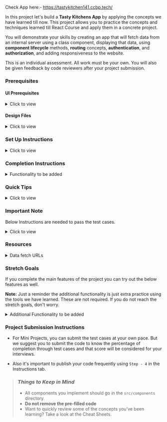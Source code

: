 Check App here:- https://tastykitchen141.ccbp.tech/

In this project let's build a **Tasty Kitchens App** by applying the concepts we have learned till now. This project allows you to practice the concepts and techniques learned till React Course and apply them in a concrete project.

You will demonstrate your skills by creating an app that will fetch data from an internal server using a class component, displaying that data, using **component lifecycle** methods, **routing** concepts, **authentication**, and **authorization**, and adding responsiveness to the website.

This is an individual assessment. All work must be your own. You will also be given feedback by code reviewers after your project submission.

### Prerequisites

#### UI Prerequisites

<details>
<summary>Click to view</summary>

- What is Figma?
  - Figma is a vector graphics editor and prototyping tool which is primarily web-based. You can check more info on the <a href="https://www.figma.com/" target="_blank">Website</a>.
- Create a Free account in Figma
  - Kindly follow the instructions as shown in <a href="https://www.youtube.com/watch?v=hrHL2VLMl7g&t=37s" target="_blank">this</a> video to create a Free Figma account.
- How to Check CSS in Figma?
  - Kindly follow the instructions as shown in <a href="https://www.youtube.com/watch?v=B242nuM3y2s" target="_blank">this</a> video to check CSS in the Figma screen.
- Export Images in Figma screen
  - Kindly follow the instructions as shown in <a href="https://www.youtube.com/watch?v=NpzL1MONwaw" target="_blank">this</a> video to export images from the Figma screen.
  - Check <a href="https://help.trydesignlab.com/hc/en-us/articles/360011010634-How-do-I-export-images-and-PDFs-from-Sketch-or-Figma-in-my-short-course-" target="_blank">this</a> reference docs to export images in Figma screen.

</details>

#### Design Files

<details>
<summary>Click to view</summary>

- You can check the **Design Files** for different devices <a href="https://www.figma.com/file/5DK9nvTWZ4W0ytHtDrDe56/Tasty_Kitchens" target="_blank">here</a>.

</details>

### Set Up Instructions

<details>
<summary>Click to view</summary>

- Download dependencies by running `npm install`
- Start up the app using `npm start`
</details>

### Completion Instructions

<details>
<summary>Functionality to be added</summary>

The app must have the following functionalities

- Login Route
  - Users should be able to login to their account by entering a valid username and password.
- Users should be able to navigate to Home, Cart routes using links in Navbar.
- When the data is being fetched then the Loading view should be displayed to the user.
- Users should be able to view the website responsively in mobile view, tablet view as well.
- Home Route
  - Navbar should contain the application title with logo, Home, Cart, and Logout button.
  - Users should be able to navigate to Home route when clicking on **TASTY KITCHENS** logo.
  - Users should be able to see carousel images with its offer details.
  - Users should be able to see Popular Restaurants.
  - Users should be able to see the sort by icon as shown in the Figma.
  - The default value for the Sort By filter should be `Lowest` (You can use the `sortByOptions` object from the path `src/App.js`).
  - Users should be able to select the sort by icon and able to see the Popular Restaurants based on the Highest and Lowest Ratings.
  - Users should be able to sort the list of Restaurants based on their ratings.
    - When user clicked the Lowest the Restaurants list should be displayed in Lowest ratings to Highest ratings.
    - When user clicked the Highest the Restaurants list should be displayed in Highest ratings to Lowest ratings.
  - Users can browse popular Restaurants using pagination buttons.
  - Users should be able to see the footer as shown in Figma.
  - Users should be able to see Home with highlighted text in Navbar.
- Specific Restaurant details Route
  - When users click a restaurant in a particular list, it should open a new page with respective restaurant details.
  - Users should be able to see food items list as shown in the figma screens.
- Cart Route
  - Users should be able to select the Cart link in the navbar and be able to view their selected Food items, each food item quantity, and price of each food item in a separate page.
  - Users should be able to increase or decrease their each food item quantity and price should increase or decrease appropriately.
  - Users should be able to see their order total as shown in figma.
  - Users should be able to see the footer as shown in figma.
  - Users should be able to see Cart with highlighted text in Navbar.
  - Users should be able to see Cart Items even after the app is refreshed, store the data in **<u>Local Storage</u>**.
- Logout Button
  - Users should be able to logout from accounts page.
- When the data is being fetched then the Loading view should be displayed to the user in all Routes.
- Users should be able to view the website responsively in mobile view, tablet view as well.
- When the users enter invalid route in the URL then the Page not found Route should be displayed.

</details>

### Quick Tips

<details>
<summary>Click to view</summary>

- You can use React-slick third party library to implement offers carousel
  - React Slick <a href="https://react-slick.neostack.com/docs/get-started" target="_blank">Documentation</a>
  - React Slick implementation <a href="https://codesandbox.io/s/react-slick-implementation-fj18g?file=/src/ReactSlick.js" target="_blank">CodeSandbox</a>

</details>

### Important Note

Below Instructions are needed to pass the test cases.

<details>
<summary>Click to view</summary>

- **Note:**
  - For Mini Projects, you have to use normal HTML elements to style the React Components. Usage of `styled-components` (CSS in JS) to style React components are not supported in Mini Projects. Test cases won't be passed, if you use styled components.
  - Refer to the below Example for the usage of `testid` in the HTML elements.
    - Example: `<div testid="restaurant-item" className="restaurant-item"/>`.
- Routes:
  - The Login Route should contain the pathname as `/login`.
  - The Home Route should contain the pathname as `/`.
  - The Restaurant Details Route should contain the pathname as `/restaurant/:id`.
    - **Note:** use the particular restaurant id in place of id.
  - The Cart Route should contain the pathname as `/cart`.
- Login Component:
  - The Tasty Kitchen image should consist of alt text as `website logo`.
  - The Landing image should consist of alt text as `website login`.
  - The Cookies should be set by using the key name `jwt_token`.
- Home:

  - The Tasty Kitchen image in Navbar should consist of alt text as `website logo`.
  - The Restaurants offer Loader component should contain the test id with value as `restaurants-offers-loader`.
  - The Restaurants list Loader component should contain the test id with value as `restaurants-list-loader`.
  - The Restaurants Offer images should contain alt text as `offer`.
  - The Restaurant list items should contain the test id with value as `restaurant-item`.
  - The Restaurant image in the particular Restaurant item should contain alt text as `restaurant`.
  - The Left Pagination button should contain the test id with value as `pagination-left-button`.
  - The Right Pagination button should contain the test id with value as `pagination-right-button`.
  - The active page number in the pagination container should contain the test id attribute value as `active-page-number`.

    - Example: `<span testid="active-page-number">1</span> of 4.`

- Footer:
  - Your code should contain a `Footer` Component in the path `src/components`.
  - The Footer component should consist of all social icons from the `react-icons` third-party library.
  - The image in the Footer Component should contain alt text as `website-footer-logo`.
  - The Pintrest social icon (FaPinterestSquare) should contain the test id value as `pintrest-social-icon`.
  - The Instagram social icon (FaInstagram) should contain the test id value as `instagram-social-icon`.
  - The Twitter social icon (FaTwitter) should contain the test id value as `twitter-social-icon`.
  - The Facebook social icon (FaFacebookSquare) should contain the test id value as `facebook-social-icon`.
- Restaurant Details:
  - The Loader component should contain the test id with value as `restaurant-details-loader`.
  - The Restaurant image should consist of alt text as `restaurant`.
  - Each Food item in the food items list should contain the test id with value as `foodItem`.
  - The Count of the food item should contain the test id with value as `active-count`.
  - The Button which is used to decrement the food item count should contain the test id with value as `decrement-count`.
  - The Button which is used to increment the food item count should contain the test id with value as `increment-count`.
- Cart:

  - You have to store the cart data in **<u>Local Storage</u>** only.
  - Add items to Local Storage by using the key name `cartData`.
  - Each cart item in the `cartData` should have the key names as mentioned in the given example format strictly.

    Example:

    ```
    {
        cost: 345,
        quantity: 2,
        id: 'c3b24b72-3356-4c26-a2cf-8379eb9053cd',
        imageUrl:
        'https://assets.ccbp.in/frontend/react-js/tasty-kitchens/food-items-2/chicken-salad-16.jpg',
        name: 'Chicken Salad',
    }
    ```

  - Each cart item in the Cart Route should contain the test id with value as `cartItem`.
  - The Button which is used to decrement the food item count should contain the test id with value as `decrement-quantity`.
  - The Button which is used to increment the food item count should contain the test id with value as `increment-quantity`.
  - The quantity of the food item in the Cart Should contain the test id with the value as `item-quantity`.
  - The Total price value should contain the test id with the value as `total-price`.
  - The image in the Empty Cart view should contain the alt text as `empty cart`.

- Page Not Found:
  - The page not found image should consist of alt text as `not found`.

</details>

### Resources

<details>
<summary>Data fetch URLs</summary>

- **Note:** Use the values in the APIS as shown below

  - The value of the query parameter **limit** should always be `9`.
  - The `selectedSortByValue` should contain either Highest or Lowest as values.
  - Use the search input value in place of `searchInput`.
  - Use the particular Restraunt id in place of `restrauntId`.

  - The value of the query parameter **offset** can be calculated using the below formula.

    ```js
    const offset = (activePage - 1) * limit
    ```

  - Use the below sample code snippet to make a POST request on Login using valid username and password.

    ```js
    const options = {
      method: 'POST',
      body: JSON.stringify(userDetails),
    }
    ```

- Login Route:

  - Get Request Token:

    ```js
    'https://apis.ccbp.in/login'

    ```

    - Sample request object:

      ```json
      {
        "username": "rahul",
        "password": "rahul@2021"
      }
      ```

    - Valid credentials:

      ```example
        username: rahul
        password: rahul@2021
      ```

    - Sample response object:

      ```json
      {
        "jwt_token": "eyJhbGciOiJIUzI1NiIsInR5cCI6IkpXVCJ9.eyJ1c2VybmFtZSI6InJhaHVsIiwicm9sZSI6IlBSSU1FX1VTRVIiLCJpYXQiOjE2MTk2Mjg2MTN9.nZDlFsnSWArLKKeF0QbmdVfLgzUbx1BGJsqa2kc_21Y"
      }
      ```

- Home Route:

  - Get Carousel Images:

    ```js
    'https://apis.ccbp.in/restaurants-list/offers'

    ```

    - Sample response object:

      ```example
      {
        "offers": [
           {
            "image_url": "https://assets.ccbp.in/frontend/react-js/restaurants-app-project/carousel-images-jammu-special.jpg",
            "id": 1
           },
            .....
          ]
      }
      ```

  - Get Restaurants List:

    ```js
    'https://apis.ccbp.in/restaurants-list?offset=${offset}&limit=${LIMIT}'

    ```

    - Sample response object:

      ```example
        {
        "restaurants": [
        {
            "has_online_delivery": true,
            "user_rating": {
            "rating_text": "Very Good",
            "rating_color": "5BA829",
            "total_reviews": 155,
            "rating": 4.3
            },
            "name": "Broasted Friend Chicken (BFC)",
            "has_table_booking": 0,
            "is_delivering_now": 0,
            "cost_for_two": 1500,
            "cuisine": "North Indian, Fast Food",
            "image_url": "https://www.franchisezing.com/franchise/wp-content/uploads/2016/02/chole-bhature.jpg",
            "id": "2300058",
            "menu_type": "NON-VEG",
            "location": "plot no 23, Silicon Valley, Hyderabad, Telangana 500081",
            "opens_at": "10:00 AM Tomorrow",
            "group_by_time": true
        },
        ....
      ],
      "total": 30
      }
      ```

  - SortBy Functionality:

    ```js
    'https://apis.ccbp.in/restaurants-list?sort_by_rating={selectedSortByValue}'

    ```

    ```js
    // Example URL with query parameters and values
    const apiUrl = 'https://apis.ccbp.in/restaurants-list?offset=0&limit=9&sort_by_rating=Highest'
    ```

  - Search Functionality:

    ```js
    'https://apis.ccbp.in/restaurants-list?search=${searchInput}'

    ```

    ```js
    // Example URL with query parameters and values
    const apiUrl = 'https://apis.ccbp.in/restaurants-list?search=hotel&offset=0&limit=9&sort_by_rating=Lowest'
    ```

- Specific Restaurant Details Route:

  - Get Restaurant Details:

    ```js
    'https://apis.ccbp.in/restaurants-list/${restrauntId}'

    ```

  - Sample response object:

    ```example
    {
        "rating": 3.6,
        "id": "3200283",
        "name": "Miss.Ice Cream",
        "cost_for_two": 700,
        "cuisine": "Bakery",
        "image_url":"https://b.zmtcdn.com/data/pictures/3/2200283/2f0442152a13a183aaf62065e4689158_featured_v2.jpg",
        "reviews_count": 51,
        "opens_at": "12:00 PM, Tomorrow",
        "location": "Domalguda, Himayatnagar, Hyderabad",
        "items_count": 45,
        "food_items": [
                {
                    "name": "Chicken Roast",
                    "cost": 660,
                    "food_type": "NON-VEG",
                    "image_url":"https://americanhomecook.com/wp-content/uploads/2019/11/Thanksgiving-Roast-Chicken2.jpg",
                    "id": "7352a58f-3228-4c7c-bd98-f66423f6bdcf"
                },
            .....
        ]
    }
    ```

</details>

### Stretch Goals

If you complete the main features of the project you can try out the below features as well.

**Note:** Just a reminder the additional functionality is just extra practice using the tools we have learned. These are not required. If you do not reach the stretch goals, don't worry.

<details>
<summary>Additional Functionality to be added</summary>

- Profile Route
  - Users should be able to select and view basic profile details using the Profile in the navbar in a separate page.
- Search Functionality
  - Users should be able to search for popular restaurants.
  - Users should be able to browse search results using pagination buttons.
  - When the user provides the restaurant name which is not in the database then the No results view should be displayed.
  - When the users click a restaurant, it should open a new page with respective restaurant details.
- Restaurants Availability Route
  - Users should be able to see the restaurant immediate availability time if the restaurant is closed currently.

</details>

### Project Submission Instructions

- For Mini Projects, you can submit the test cases at your own pace. But we suggest you to submit the code to know the percentage of completion through test cases and that score will be considered for your interviews.

- Also it's important to publish your code frequently using `Step - 4` in the Instructions tab.

> ### _Things to Keep in Mind_
>
> - All components you implement should go in the `src/components` directory.
> - **Do not remove the pre-filled code**
> - Want to quickly review some of the concepts you’ve been learning? Take a look at the Cheat Sheets.
